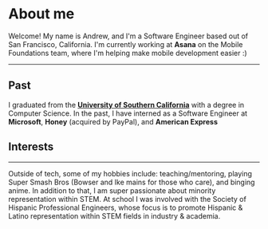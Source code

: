 # About me

Welcome! My name is Andrew, and I'm a Software Engineer based out of San Francisco, California.
I'm currently working at **Asana** on the Mobile Foundations team, where I'm helping make mobile
development easier :)

---

## Past

I graduated from the <a href="https://usc.edu/viterbi" target="_blank" rel="noreferrer"><b>University of Southern California</b></a>
with a degree in Computer Science. In the past, I have interned as a Software Engineer at <b>Microsoft</b>, <b>Honey</b> (acquired by PayPal), and <b>American Express</b>

## Interests

---

Outside of tech, some of my hobbies include: teaching/mentoring, playing Super Smash Bros (Bowser and Ike mains for
those who care), and binging anime. In addition to that, I am super passionate about minority representation
within STEM. At school I was involved with the Society of Hispanic Professional Engineers, whose focus is to promote
Hispanic & Latino representation within STEM fields in industry & academia.
